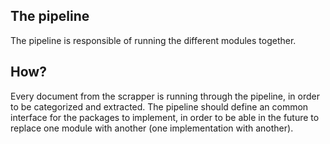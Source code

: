 ## The pipeline
The pipeline is responsible of running the different modules together.

## How?
Every document from the scrapper is running through the pipeline, in order to be categorized and extracted.
The pipeline should define an common interface for the packages to implement, in order to be able in the future to replace one module with another (one implementation with another). 